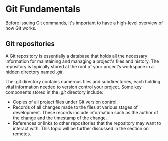 # Git Fundamentals

Before issuing Git commands, it's important to have a high-level overview of how Git works. &#x20;

## Git repositories

A Git repository is essentially a database that holds all the necessary information for maintaining and managing a project's files and history. The repository is typically stored at the root of your project’s workspace in a hidden directory named _.git_.

The .git directory contains numerous files and subdirectories, each holding vital information needed to version control your project. Some key components stored in the _.git_ directory include:

* Copies of all project files under Git version control.
* Records of all changes made to the files at various stages of development. These records include information such as the author of the change and the timestamp of the change.&#x20;
* References or links to other repositories that the repository may want to interact with. This topic will be further discussed in the section on remotes.

&#x20;
